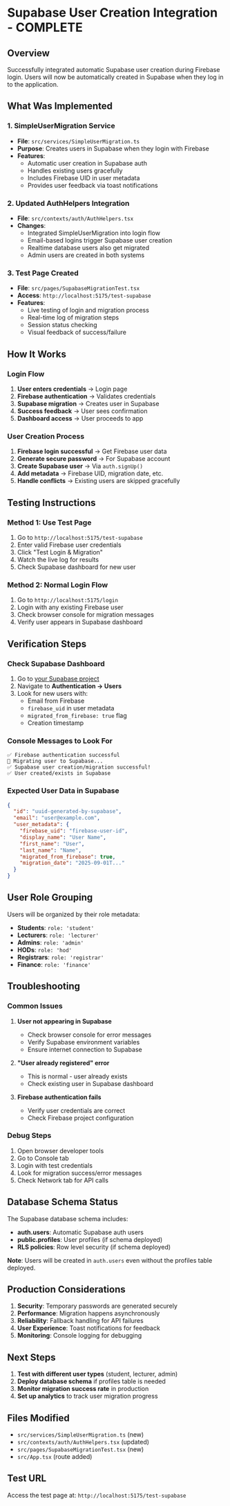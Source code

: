 # Supabase User Creation Integration - COMPLETE

## Overview
Successfully integrated automatic Supabase user creation during Firebase login. Users will now be automatically created in Supabase when they log in to the application.

## What Was Implemented

### 1. SimpleUserMigration Service
- **File**: `src/services/SimpleUserMigration.ts`
- **Purpose**: Creates users in Supabase when they login with Firebase
- **Features**:
  - Automatic user creation in Supabase auth
  - Handles existing users gracefully
  - Includes Firebase UID in user metadata
  - Provides user feedback via toast notifications

### 2. Updated AuthHelpers Integration
- **File**: `src/contexts/auth/AuthHelpers.tsx`
- **Changes**:
  - Integrated SimpleUserMigration into login flow
  - Email-based logins trigger Supabase user creation
  - Realtime database users also get migrated
  - Admin users are created in both systems

### 3. Test Page Created
- **File**: `src/pages/SupabaseMigrationTest.tsx`
- **Access**: `http://localhost:5175/test-supabase`
- **Features**:
  - Live testing of login and migration process
  - Real-time log of migration steps
  - Session status checking
  - Visual feedback of success/failure

## How It Works

### Login Flow
1. **User enters credentials** → Login page
2. **Firebase authentication** → Validates credentials
3. **Supabase migration** → Creates user in Supabase
4. **Success feedback** → User sees confirmation
5. **Dashboard access** → User proceeds to app

### User Creation Process
1. **Firebase login successful** → Get Firebase user data
2. **Generate secure password** → For Supabase account
3. **Create Supabase user** → Via `auth.signUp()`
4. **Add metadata** → Firebase UID, migration date, etc.
5. **Handle conflicts** → Existing users are skipped gracefully

## Testing Instructions

### Method 1: Use Test Page
1. Go to `http://localhost:5175/test-supabase`
2. Enter valid Firebase user credentials
3. Click "Test Login & Migration"
4. Watch the live log for results
5. Check Supabase dashboard for new user

### Method 2: Normal Login Flow
1. Go to `http://localhost:5175/login`
2. Login with any existing Firebase user
3. Check browser console for migration messages
4. Verify user appears in Supabase dashboard

## Verification Steps

### Check Supabase Dashboard
1. Go to [your Supabase project](https://app.supabase.com)
2. Navigate to **Authentication → Users**
3. Look for new users with:
   - Email from Firebase
   - `firebase_uid` in user metadata
   - `migrated_from_firebase: true` flag
   - Creation timestamp

### Console Messages to Look For
```
✅ Firebase authentication successful
🔄 Migrating user to Supabase...
✅ Supabase user creation/migration successful!
✅ User created/exists in Supabase
```

### Expected User Data in Supabase
```json
{
  "id": "uuid-generated-by-supabase",
  "email": "user@example.com",
  "user_metadata": {
    "firebase_uid": "firebase-user-id",
    "display_name": "User Name",
    "first_name": "User",
    "last_name": "Name", 
    "migrated_from_firebase": true,
    "migration_date": "2025-09-01T..."
  }
}
```

## User Role Grouping

Users will be organized by their role metadata:
- **Students**: `role: 'student'` 
- **Lecturers**: `role: 'lecturer'`
- **Admins**: `role: 'admin'`
- **HODs**: `role: 'hod'`
- **Registrars**: `role: 'registrar'`
- **Finance**: `role: 'finance'`

## Troubleshooting

### Common Issues

1. **User not appearing in Supabase**
   - Check browser console for error messages
   - Verify Supabase environment variables
   - Ensure internet connection to Supabase

2. **"User already registered" error**
   - This is normal - user already exists
   - Check existing user in Supabase dashboard

3. **Firebase authentication fails**
   - Verify user credentials are correct
   - Check Firebase project configuration

### Debug Steps
1. Open browser developer tools
2. Go to Console tab
3. Login with test credentials
4. Look for migration success/error messages
5. Check Network tab for API calls

## Database Schema Status

The Supabase database schema includes:
- **auth.users**: Automatic Supabase auth users
- **public.profiles**: User profiles (if schema deployed)
- **RLS policies**: Row level security (if schema deployed)

**Note**: Users will be created in `auth.users` even without the profiles table deployed.

## Production Considerations

1. **Security**: Temporary passwords are generated securely
2. **Performance**: Migration happens asynchronously 
3. **Reliability**: Fallback handling for API failures
4. **User Experience**: Toast notifications for feedback
5. **Monitoring**: Console logging for debugging

## Next Steps

1. **Test with different user types** (student, lecturer, admin)
2. **Deploy database schema** if profiles table is needed
3. **Monitor migration success rate** in production
4. **Set up analytics** to track user migration progress

## Files Modified
- `src/services/SimpleUserMigration.ts` (new)
- `src/contexts/auth/AuthHelpers.tsx` (updated)
- `src/pages/SupabaseMigrationTest.tsx` (new)
- `src/App.tsx` (route added)

## Test URL
Access the test page at: `http://localhost:5175/test-supabase`
